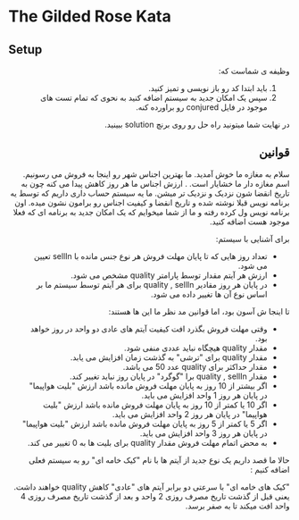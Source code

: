 # The Gilded Rose Kata

## Setup

<div lang="fa" dir="rtl">
  
 وظیفه ی شماست که:

1.  باید ابتدا کد رو باز نویسی و تمیز کنید.
2. سپس یک امکان جدید به سیستم اضافه کنید به نحوی که تمام تست های موجود در فایل conjured رو براورده کنه.

در نهایت شما میتونید راه حل رو روی برنچ solution ببینید.


## قوانین

سلام به مغازه ما خوش آمدید.
ما بهترین اجناس شهر رو اینجا به فروش می رسونیم.
اسم مغازه دار ما خشایار است.
. ارزش اجناس ما هر روز کاهش پیدا می کنه
چون به تاریخ انقضا شون نزدیک و نزدیک تر میشن.
ما یه سیستم حساب داری داریم که توسط یه برنامه نویس قبلا نوشته شده و 
تاریخ انقضا و کیفیت اجناس رو برامون نشون میده.
اون برنامه نویس ول کرده رفته و ما از شما میخوایم که یک امکان جدید 
به برنامه ای که فعلا موجود هست اضافه کنید.

برای آشنایی با سیستم:

- تعداد روز هایی که تا پایان مهلت فروش هر نوع جنس مانده با sellIn تعیین می شود.
- ارزش هر آیتم مقدار توسط پارامتر quality مشخص می شود.
- در پایان هر روز مقادیر quality , sellIn برای هر آیتم توسط سیستم ما بر اساس نوع آن ها تغییر داده می شود.

تا اینجا ش آسون بود، اما قوانین مد نظر ما این ها هستند:

- وقتی مهلت فروش بگذرد افت کیفیت آیتم های عادی دو واحد در روز خواهد بود.
- مقدار quality هیچگاه نباید عددی منفی شود.
- مقدار quality برای "ترشی" به گذشت زمان افزایش می یابد.
- مقدار حداکثر برای quality عدد 50 می باشد.
- مقدار quality , sellIn برا "گوگرد" در پایان روز نباید تغییر کند.
- اگر بیشتر از 10 روز به پایان مهلت فروش مانده باشد ارزش "بلیت هواپیما" در پایان هر روز 1 واحد افزایش می باید. 
- اگر 10 یا کمتر از 10 روز به پایان مهلت فروش مانده باشد ارزش "بلیت هواپیما" در پایان هر روز 2 واحد افزایش می باید. 
- اگر 5 یا  کمتر از 5 روز به پایان مهلت فروش مانده باشد ارزش "بلیت هواپیما" در پایان هر روز 3 واحد افزایش می باید. 
- به محض اتمام مهلت فروش مقدار quality برای بلیت ها به 0 تغییر می کند. 


حالا ما قصد داریم یک نوع جدید از آیتم ها با نام "کیک خامه ای" رو به سیستم فعلی اضافه کنیم :

"کیک های خامه ای" با سرعتی دو برابر آیتم های "عادی" کاهش quality خواهند داشت.
یعنی قبل از گذشت تاریخ مصرف روزی 2 واحد و بعد از گذشت تاریخ مصرف روزی 4 واحد افت میکند تا به صفر برسد.

</div>

